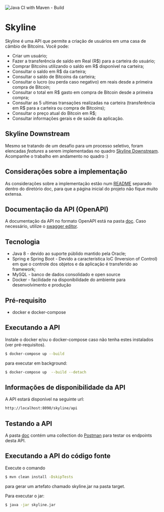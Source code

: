 ![Java CI with Maven - Build](https://github.com/pauloapanucci/skyline/workflows/Java%20CI%20with%20Maven/badge.svg?branch=develop)

# Skyline

Skyline é uma API que permite a criação de usuários em uma casa de câmbio de Bitcoins. Você pode:
- Criar um usuário;
- Fazer a transferência de saldo em Real (R$) para a carteira do usuário;
- Comprar Bitcoins utilizando o saldo em R$ disponível na carteira;
- Consultar o saldo em R$ da carteira;
- Consultar o saldo de Bitcoins da carteira;
- Consultar o lucro (ou perda caso negativo) em reais desde a primeira compra de Bitcoin;
- Consultar o total em R$ gasto em compra de Bitcoin desde a primeira compra;
- Consultar as 5 ultimas transações realizadas na carteira (transferência em R$ para a carteira ou compra de Bitcoins);
- Consultar o preço atual do Bitcoin em R$;
- Consultar informações gerais e de saúde da aplicação.

## Skyline Downstream

Mesmo se tratando de um desafio para um processo seletivo, foram elencadas *features* a serem implementadas no quadro [Skyline Downstream](https://github.com/pauloapanucci/skyline/projects/1). Acompanhe o trabalho em andamento no quadro :)

## Considerações sobre a implementação

As considerações sobre a implementação estão num [README](https://github.com/pauloapanucci/skyline/blob/develop/doc/README.md) separado dentro do diretório doc, para que a página inicial do projeto não fique muito extensa.

## Documentação da API (OpenAPI)

A documentação da API no formato OpenAPI está na pasta [doc](https://github.com/pauloapanucci/skyline/blob/develop/doc/swagger.yaml). Caso necessário, utilize o  [swagger editor](https://editor.swagger.io/).

## Tecnologia

- Java 8 - devido ao suporte públido mantido pela Oracle;
- Spring e Spring Boot - Devido a característica IoC (Inversion of Control) em que o controle dos objetos e da aplicação é transferido ao framework;
- MySQL - banco de dados consolidado e open source
- Docker - facilidade na disponibilidade do ambiente para desenvolvimento e produção

## Pré-requisito

- docker e docker-compose

## Executando a API

Instale o docker e/ou o docker-compose caso não tenha estes instalados (ver pré-requisitos).

```sh
$ docker-compose up --build
```

para executar em background:
```sh
$ docker-compose up  --build --detach
```

## Informações de disponibilidade da API

A API estará disponível na seguinte url:

```sh
http://localhost:8090/skyline/api
```

## Testando a API

A pasta [doc](https://github.com/pauloapanucci/skyline/blob/develop/doc/Skyline.postman_collection.json) contém uma collection do [Postman](https://www.postman.com/downloads/) para testar os endpoints desta API.

## Executando a API do código fonte
Execute o comando
```sh
$ mvn clean install -DskipTests
```
para gerar um artefato chamado skyline.jar na pasta target.

Para executar o jar:
```sh
$ java -jar skyline.jar
```
